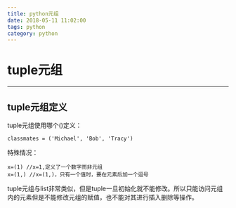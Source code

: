 ```yaml
---
title: python元组
date: 2018-05-11 11:02:00
tags: python
category: python
---
```

# tuple元组
--------------
## tuple元组定义
tuple元组使用哪个()定义：

    classmates = ('Michael', 'Bob', 'Tracy')

特殊情况：

    x=(1) //x=1,定义了一个数字而非元组
    x=(1,) //x=(1,)，只有一个值时，要在元素后加一个逗号

tuple元组与list非常类似，但是tuple一旦初始化就不能修改。所以只能访问元组内的元素但是不能修改元组的赋值，也不能对其进行插入删除等操作。

